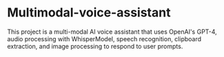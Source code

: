 # Multimodal-voice-assistant
This project is a multi-modal AI voice assistant that uses OpenAI's GPT-4, audio processing with WhisperModel, speech recognition, clipboard extraction, and image processing to respond to user prompts.
